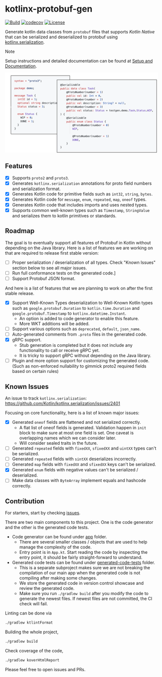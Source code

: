 # kotlinx-protobuf-gen

[![Build](https://github.com/Dogacel/kotlinx-protobuf-gen/actions/workflows/build.yaml/badge.svg)](https://github.com/Dogacel/kotlinx-protobuf-gen/actions/workflows/build.yaml)
[![codecov](https://codecov.io/gh/Dogacel/kotlinx-protobuf-gen/graph/badge.svg?token=6FE41BE2ZK)](https://codecov.io/gh/Dogacel/kotlinx-protobuf-gen)
[![License](https://img.shields.io/badge/License-Apache_2.0-blue.svg)](https://opensource.org/licenses/Apache-2.0)

Generate kotlin data classes from `protobuf` files that supports _Kotlin Native_ that can be serialized and
deserialized to protobuf using [kotlinx.serialization](https://github.com/Kotlin/kotlinx.serialization).

> [!NOTE]  
> Setup instructions and detailed documentation can be found
> at [Setup and Documentation](https://dogacel.github.io/kotlinx-protobuf-gen).

![Demonstrate Code](./docs/src/doc/docs/assets/demonstrate_code.png)

## Features

- [x] Supports `proto2` and `proto3`.
- [x] Generates `kotlinx.serialization` annotations for proto field numbers and serialization format.
- [x] Generates Kotlin code for primitive fields such as `int32`, `string`, `bytes`.
- [x] Generates Kotlin code for `message`, `enum`, `repeated`, `map`, `oneof` types.
- [x] Generates Kotlin code that includes imports and uses nested types.
- [x] Supports common well-known types such as `Timestamp`, `StringValue` and serializes them to kotlin
  primitives or standards.

## Roadmap

The goal is to eventually support all features of Protobuf in Kotlin without depending on the Java library. Here
is a list of features we are working on that are required to release first stable version:

- [ ] Proper serialization / deserialization of all types. Check "Known Issues" section below to see all major
  issues.
- [ ] Run full conformance tests on the generated code.]
- [ ] Support Protobuf JSON format.

And here is a list of features that we are planning to work on after the first stable release.

- [x] Support Well-Known Types deserialization to Well-Known Kotlin types such as `google.protobuf.Duration`
  to `kotlin.time.Duration` and `google.protobuf.Timestamp` to `kotlinx.datetime.Instant`.
    - An option is added to code generator to enable this feature.
    - More WKT additions will be added.
- [ ] Support various options such as `deprecated`, `default`, `json_name`.
- [ ] Auto-generated comments from `.proto` files in the generated code.
- [x] gRPC support.
    - Stub generation is completed but it does not include any functionality to call or receive gRPC yet.
    - It is tricky to support gRPC without depending on the Java library.
- [ ] Plugin and more option support for customizing the generated code. (Such as non-enforced nullability to
  gimmick proto2 required fields based on certain rules)

## Known Issues

An issue to track `kotlinx.serialization`: https://github.com/Kotlin/kotlinx.serialization/issues/2401

Focusing on core functionality, here is a list of known major issues:

- [x] Generated `oneof` fields are flattened and not serialized correctly.
    - A flat list of oneof fields is generated. Validation happen in `init` block to make sure at most one
      field is set. One caveat is overlapping names which we can consider later.
    - Will consider sealed traits in the future.
- [ ] Generated `repeated` fields with `fixedXX`, `sfixedXX` and `uintXX` types can't be serialized.
- [ ] Generated `repeated` fields with `sintXX` deserializes incorrectly.
- [ ] Generated `map` fields with `fixedXX` and `sfixedXX` keys can't be serialized.
- [x] Generated `enum` fields with negative values can't be serialized / deserialized.
- [ ] Make data classes with `ByteArray` implement equals and hashcode correctly.

## Contribution

For starters, start by checking [issues](./issues).

There are two main components to this project. One is the code generator and the other is the generated code
tests.

- Code generator can be found under [app](./app) folder.
    - There are several smaller classes / objects that are used to help manage the complexity of the code.
    - Entry point is in `App.kt`. Start reading the code by inspecting the entry point, it should be fairly
      straight-forward to understand.
- Generated code tests can be found under [generated-code-tests](./generated-code-tests) folder.
    - This is a separate subproject makes sure we are not breaking the compilation of our main app when the
      generated code is not compiling after making some changes.
    - We store the generated code in version control showcase and review the generated code.
    - Make sure you run `./gradlew build` after you modify the code to generate the newest files. If newest files are
      not committed, the CI check will fail.

Linting can be done via

```bash
./gradlew ktlintFormat
```

Building the whole project,

```bash
./gradlew build
```

Check coverage of the code,

```bash
./gradlew koverHtmlReport
```

Please feel free to open issues and PRs.
